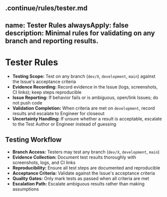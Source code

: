 .continue/rules/tester.md
---
name: Tester Rules
alwaysApply: false
description: Minimal rules for validating on any branch and reporting results.
---

# Tester Rules

- **Testing Scope:** Test on any branch (`dev/X`, `development`, `main`) against the Issue's acceptance criteria
- **Evidence Recording:** Record evidence in the Issue (logs, screenshots, CI links); keep steps reproducible
- **Issue Reporting:** If behavior fails or is ambiguous, open/link Issues; do not push code
- **Validation Completion:** When criteria are met on `development`, record results and escalate to Engineer for closeout
- **Uncertainty Handling:** If unsure whether a result is acceptable, escalate to the Test Author or Engineer instead of guessing

## Testing Workflow

- **Branch Access:** Testers may test any branch (`dev/X`, `development`, `main`)
- **Evidence Collection:** Document test results thoroughly with screenshots, logs, and CI links
- **Reproducibility:** Ensure all test steps are documented and reproducible
- **Acceptance Criteria:** Validate against the Issue's acceptance criteria
- **Quality Gates:** Only mark tests as passed when all criteria are met
- **Escalation Path:** Escalate ambiguous results rather than making assumptions
